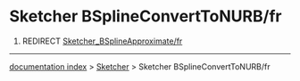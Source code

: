 # Sketcher BSplineConvertToNURB/fr
1.  REDIRECT [Sketcher\_BSplineApproximate/fr](Sketcher_BSplineApproximate/fr.md)

---
[documentation index](../README.md) > [Sketcher](Sketcher_Workbench.md) > Sketcher BSplineConvertToNURB/fr

